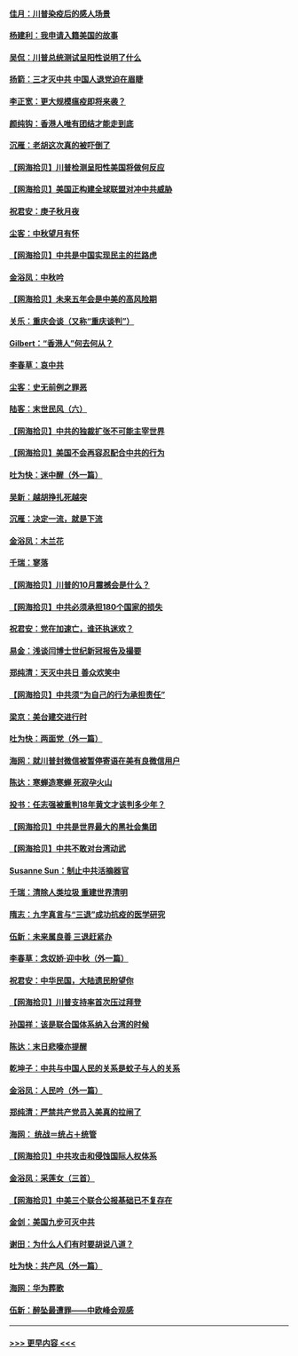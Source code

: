 #### [佳月：川普染疫后的感人场景](../pages/nsc993/n12456994.md?t=10070002) 
#### [杨建利：我申请入籍美国的故事](../pages/nsc993/n12455635.md?t=10070002) 
#### [吴侃：川普总统测试呈阳性说明了什么](../pages/nsc993/n12451869.md?t=10070002) 
#### [扬箭：三才灭中共 中国人退党迫在眉睫](../pages/nsc993/n12451842.md?t=10070002) 
#### [李正宽：更大规模瘟疫即将来袭？](../pages/nsc993/n12451455.md?t=10070002) 
#### [颜纯钩：香港人唯有团结才能走到底](../pages/nsc993/n12450870.md?t=10070002) 
#### [沉雁：老胡这次真的被吓倒了](../pages/nsc993/n12449796.md?t=10070002) 
#### [【网海拾贝】川普检测呈阳性美国将做何反应](../pages/nsc993/n12449042.md?t=10070002) 
#### [【网海拾贝】美国正构建全球联盟对冲中共威胁](../pages/nsc993/n12446580.md?t=10070002) 
#### [祝君安：庚子秋月夜](../pages/nsc993/n12445870.md?t=10070002) 
#### [尘客：中秋望月有怀](../pages/nsc993/n12444632.md?t=10070002) 
#### [【网海拾贝】中共是中国实现民主的拦路虎](../pages/nsc993/n12443573.md?t=10070002) 
#### [金浴凤：中秋吟](../pages/nsc993/n12441773.md?t=10070002) 
#### [【网海拾贝】未来五年会是中美的高风险期](../pages/nsc993/n12440760.md?t=10070002) 
#### [关乐：重庆会谈（又称“重庆谈判”）](../pages/nsc993/n12437525.md?t=10070002) 
#### [Gilbert：“香港人”何去何从？](../pages/nsc993/n12435894.md?t=10070002) 
#### [李春草：哀中共](../pages/nsc993/n12435874.md?t=10070002) 
#### [尘客：史无前例之罪恶](../pages/nsc993/n12435762.md?t=10070002) 
#### [陆客：末世民风（六）](../pages/nsc993/n12435354.md?t=10070002) 
#### [【网海拾贝】中共的独裁扩张不可能主宰世界](../pages/nsc993/n12435151.md?t=10070002) 
#### [【网海拾贝】美国不会再容忍配合中共的行为](../pages/nsc993/n12433808.md?t=10070002) 
#### [吐为快：迷中醒（外一篇）](../pages/nsc993/n12433585.md?t=10070002) 
#### [吴新：越胡挣扎死越突](../pages/nsc993/n12433562.md?t=10070002) 
#### [沉雁：决定一流，就是下流](../pages/nsc993/n12432128.md?t=10070002) 
#### [金浴凤：木兰花](../pages/nsc993/n12432124.md?t=10070002) 
#### [千瑞：寥落](../pages/nsc993/n12432071.md?t=10070002) 
#### [【网海拾贝】川普的10月震撼会是什么？](../pages/nsc993/n12431624.md?t=10070002) 
#### [【网海拾贝】中共必须承担180个国家的损失](../pages/nsc993/n12428893.md?t=10070002) 
#### [祝君安：党在加速亡，谁还执迷欢？](../pages/nsc993/n12428652.md?t=10070002) 
#### [易金：浅谈闫博士世纪新冠报告及撮要](../pages/nsc993/n12426822.md?t=10070002) 
#### [郑纯清：天灭中共日 善众欢笑中](../pages/nsc993/n12426784.md?t=10070002) 
#### [【网海拾贝】中共须“为自己的行为承担责任”](../pages/nsc993/n12426067.md?t=10070002) 
#### [梁京：美台建交进行时](../pages/nsc993/n12424066.md?t=10070002) 
#### [吐为快：两面党（外一篇）](../pages/nsc993/n12424043.md?t=10070002) 
#### [海网：就川普封微信被暂停寄语在美有良微信用户](../pages/nsc993/n12424021.md?t=10070002) 
#### [陈达：寒蝉造寒蝉 死寂孕火山](../pages/nsc993/n12423958.md?t=10070002) 
#### [投书：任志强被重判18年黄文才该判多少年？](../pages/nsc993/n12423672.md?t=10070002) 
#### [【网海拾贝】中共是世界最大的黑社会集团](../pages/nsc993/n12423543.md?t=10070002) 
#### [【网海拾贝】中共不敢对台湾动武](../pages/nsc993/n12421418.md?t=10070002) 
#### [Susanne Sun：制止中共活摘器官](../pages/nsc993/n12419654.md?t=10070002) 
#### [千瑞：清除人类垃圾 重建世界清明](../pages/nsc993/n12419414.md?t=10070002) 
#### [隋志：九字真言与“三退”成功抗疫的医学研究](../pages/nsc993/n12419248.md?t=10070002) 
#### [伍新：未来属良善 三退赶紧办](../pages/nsc993/n12418496.md?t=10070002) 
#### [李春草：念奴娇·迎中秋（外一篇）](../pages/nsc993/n12418465.md?t=10070002) 
#### [祝君安：中华民国，大陆遗民盼望你](../pages/nsc993/n12418089.md?t=10070002) 
#### [【网海拾贝】川普支持率首次压过拜登](../pages/nsc993/n12418050.md?t=10070002) 
#### [孙国祥：该是联合国体系纳入台湾的时候](../pages/nsc993/n12417369.md?t=10070002) 
#### [陈达：末日悲嚎亦提醒](../pages/nsc993/n12416736.md?t=10070002) 
#### [乾坤子：中共与中国人民的关系是蚊子与人的关系](../pages/nsc993/n12416632.md?t=10070002) 
#### [金浴凤：人民吟（外一篇）](../pages/nsc993/n12416567.md?t=10070002) 
#### [郑纯清：严禁共产党员入美真的拉闸了](../pages/nsc993/n12416550.md?t=10070002) 
#### [海网： 统战＝统占＋统管](../pages/nsc993/n12416404.md?t=10070002) 
#### [【网海拾贝】中共攻击和侵蚀国际人权体系](../pages/nsc993/n12416250.md?t=10070002) 
#### [金浴凤：采莲女（三首）](../pages/nsc993/n12415517.md?t=10070002) 
#### [【网海拾贝】中美三个联合公报基础已不复存在](../pages/nsc993/n12415054.md?t=10070002) 
#### [金剑：美国九步可灭中共](../pages/nsc993/n12413183.md?t=10070002) 
#### [谢田：为什么人们有时要胡说八道？](../pages/nsc993/n12411861.md?t=10070002) 
#### [吐为快：共产风（外一篇）](../pages/nsc993/n12411761.md?t=10070002) 
#### [海网：华为葬歌](../pages/nsc993/n12410381.md?t=10070002) 
#### [伍新：醉坠最遭罪——中欧峰会观感](../pages/nsc993/n12410364.md?t=10070002) 

----
#### [ >>> 更早内容 <<< ](../indexes/nsc993-earlier.md)
